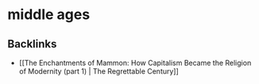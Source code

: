 # middle ages



## Backlinks

-   [[The Enchantments of Mammon: How Capitalism Became the Religion of Modernity (part 1) | The Regrettable Century]]
